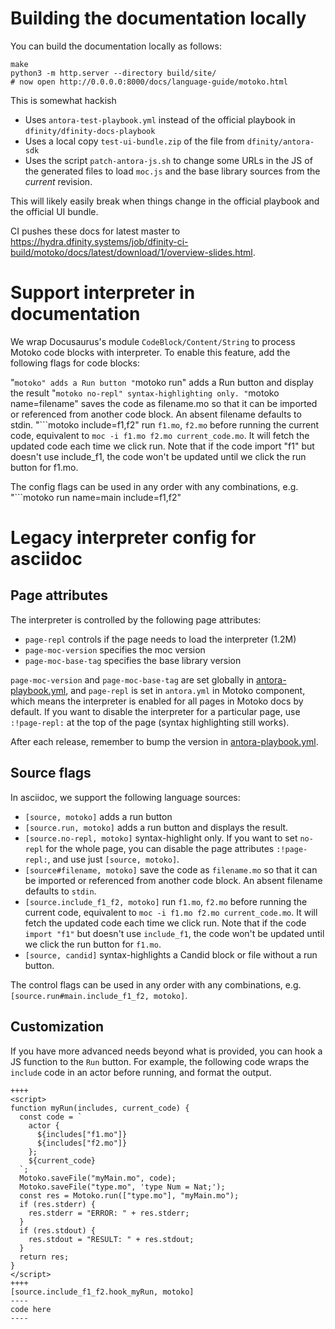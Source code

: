 # Building the documentation locally

You can build the documentation locally as follows:

```
make
python3 -m http.server --directory build/site/
# now open http://0.0.0.0:8000/docs/language-guide/motoko.html
```

This is somewhat hackish

 * Uses `antora-test-playbook.yml` instead of the official playbook in
   `dfinity/dfinity-docs-playbook`
 * Uses a local copy `test-ui-bundle.zip` of the file from `dfinity/antora-sdk`
 * Uses the script `patch-antora-js.sh` to change some URLs in the JS of the
   generated files to load `moc.js` and the base library sources from the
   _current_ revision.

This will likely easily break when things change in the official playbook and
the official UI bundle.

CI pushes these docs for latest master to
<https://hydra.dfinity.systems/job/dfinity-ci-build/motoko/docs/latest/download/1/overview-slides.html>.


# Support interpreter in documentation

We wrap Docusaurus's module `CodeBlock/Content/String` to process Motoko code blocks with interpreter. 
To enable this feature, add the following flags for code blocks:

"```motoko" adds a Run button
"```motoko run" adds a Run button and display the result
"```motoko no-repl" syntax-highlighting only.
"```motoko name=filename" saves the code as filename.mo so that it can be imported or referenced from another code block. An absent filename defaults to stdin.
"```motoko include=f1,f2" run `f1.mo`, `f2.mo` before running the current code, equivalent to `moc -i f1.mo f2.mo current_code.mo`. It will fetch the updated code each time we click run. Note that if the code import "f1" but doesn't use include_f1, the code won't be updated until we click the run button for f1.mo.

The config flags can be used in any order with any combinations, e.g.
"```motoko run name=main include=f1,f2"

# Legacy interpreter config for asciidoc

## Page attributes

The interpreter is controlled by the following page attributes:
 * `page-repl` controls if the page needs to load the interpreter (1.2M)
 * `page-moc-version` specifies the moc version
 * `page-moc-base-tag` specifies the base library version

`page-moc-version` and `page-moc-base-tag` are set globally in [antora-playbook.yml](https://github.com/dfinity/dfinity-docs-playbook/blob/master/antora-playbook.yml), and `page-repl` is set in `antora.yml` in Motoko component, which means
the interpreter is enabled for all pages in Motoko docs by default.
If you want to disable the interpreter for a particular page, use `:!page-repl:` at the top of the page
(syntax highlighting still works).

After each release, remember to bump the version in [antora-playbook.yml](https://github.com/dfinity/dfinity-docs-playbook/blob/master/antora-playbook.yml).

## Source flags

In asciidoc, we support the following language sources:

* `[source, motoko]` adds a run button
* `[source.run, motoko]` adds a run button and displays the result.
* `[source.no-repl, motoko]` syntax-highlight only. If you want to set `no-repl` for the whole page, you can disable the page attributes `:!page-repl:`, and use just `[source, motoko]`.
* `[source#filename, motoko]` save the code as `filename.mo` so that it can be imported or referenced from another code block. An absent filename defaults to `stdin`.
* `[source.include_f1_f2, motoko]` run `f1.mo`, `f2.mo` before running the current code, equivalent to `moc -i f1.mo f2.mo current_code.mo`. It will fetch the updated code each time we click run. Note that if the code `import "f1"` but doesn't use `include_f1`, the code won't be updated until we click the run button for `f1.mo`.
* `[source, candid]` syntax-highlights a Candid block or file without a run button.

The control flags can be used in any order with any combinations, e.g. `[source.run#main.include_f1_f2, motoko]`.

## Customization

If you have more advanced needs beyond what is provided, you can hook a JS function to the `Run` button.
For example, the following code wraps the `include` code in an actor before running,
and format the output.

```
++++
<script>
function myRun(includes, current_code) {
  const code = `
    actor {
      ${includes["f1.mo"]}
      ${includes["f2.mo"]}
    };
    ${current_code}
  `;
  Motoko.saveFile("myMain.mo", code);
  Motoko.saveFile("type.mo", 'type Num = Nat;');
  const res = Motoko.run(["type.mo"], "myMain.mo");
  if (res.stderr) {
    res.stderr = "ERROR: " + res.stderr;
  }
  if (res.stdout) {
    res.stdout = "RESULT: " + res.stdout;
  }
  return res;
}
</script>
++++
[source.include_f1_f2.hook_myRun, motoko]
----
code here
----
```

